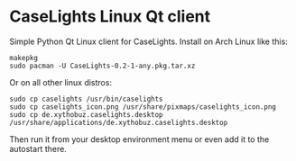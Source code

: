 # CaseLights Linux Qt client

Simple Python Qt Linux client for CaseLights. Install on Arch Linux like this:

    makepkg
    sudo pacman -U CaseLights-0.2-1-any.pkg.tar.xz

Or on all other linux distros:

	sudo cp caselights /usr/bin/caselights
	sudo cp caselights_icon.png /usr/share/pixmaps/caselights_icon.png
	sudo cp de.xythobuz.caselights.desktop /usr/share/applications/de.xythobuz.caselights.desktop

Then run it from your desktop environment menu or even add it to the autostart there.

